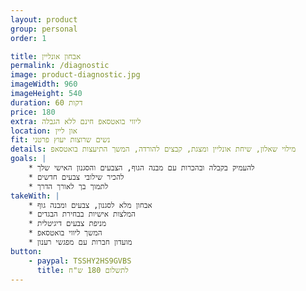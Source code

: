 ```yaml
---
layout: product
group: personal
order: 1

title: אבחון אונליין
permalink: /diagnostic
image: product-diagnostic.jpg
imageWidth: 960
imageHeight: 540
duration: 60 דקות
price: 180
extra: ליווי בואטסאפ חינם ללא הגבלה
location: און ליין
fit: נשים שרוצות יעוץ פרטני
details: מילוי שאלון, שיחת אונליין ומצגת, קבצים להורדה, המשך התיעצות בואטסאפ
goals: |
    * להעמיק בקבלה ובהכרות עם מבנה הגוף, הצבעים והסגנון האישי שלך
    * להכיר שילובי צבעים חדשים
    * לתמוך בך לאורך הדרך
takeWith: |
    * אבחון מלא לסגנון, צבעים ומבנה גוף
    * המלצות אישיות בבחירת הבגדים
    * מניפת צבעים דיגיטלית
    * המשך ליווי בואטסאפ
    * מועדון חברות עם מפגשי רענון
button:
    - paypal: TSSHY2HS9GVBS
      title: לתשלום 180 ש"ח
---
```

